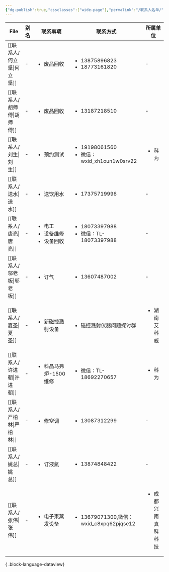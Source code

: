 ```yaml
---
{"dg-publish":true,"cssclasses":["wide-page"],"permalink":"/联系人名单/","dgPassFrontmatter":true}
---
```


| File                | 别名 | 联系事项                                           | 联系方式                                                         | 所属单位                       |
| ------------------- | -- | ---------------------------------------------- | ------------------------------------------------------------ | -------------------------- |
| [[联系人/何立坚\|何立坚]] | \- | <ul><li>废品回收</li></ul>                         | <ul><li>13875896823</li><li>18773161820</li></ul>            | \-                         |
| [[联系人/胡师傅\|胡师傅]] | \- | <ul><li>废品回收</li></ul>                         | <ul><li>13187218510</li></ul>                                | \-                         |
| [[联系人/刘生\|刘生]]   | \- | <ul><li>预约测试</li></ul>                         | <ul><li>19198061560</li><li>微信：wxid_xh1oun1w0srv22</li></ul> | <ul><li>科为</li></ul>       |
| [[联系人/送水\|送水]]   | \- | <ul><li>送饮用水</li></ul>                         | <ul><li>17375719996</li></ul>                                | \-                         |
| [[联系人/唐亮\|唐亮]]   | \- | <ul><li>电工</li><li>设备维修</li><li>设备回收</li></ul> | <ul><li>18073397988</li><li>微信：TL-18073397988</li></ul>      | \-                         |
| [[联系人/邬老板\|邬老板]] | \- | <ul><li>订气</li></ul>                           | <ul><li>13607487002</li></ul>                                | \-                         |
| [[联系人/夏圣\|夏圣]]   | \- | <ul><li>新磁控溅射设备</li></ul>                      | <ul><li>磁控溅射仪器问题探讨群</li></ul>                                | <ul><li>湖南艾科威</li></ul>    |
| [[联系人/许进朝\|许进朝]] | \- | <ul><li>科晶马弗炉-1500维修</li></ul>                 | <ul><li>微信：TL-18692270657</li></ul>                          | <ul><li>科为</li></ul>       |
| [[联系人/严柏林\|严柏林]] | \- | <ul><li>修空调</li></ul>                          | <ul><li>13087312299</li></ul>                                | \-                         |
| [[联系人/姚总\|姚总]]   | \- | <ul><li>订液氮</li></ul>                          | <ul><li>13874848422</li></ul>                                | \-                         |
| [[联系人/张伟\|张伟]]   | \- | <ul><li>电子束蒸发设备</li></ul>                      | <ul><li>13679071300,微信：wxid_c8xpq62pjqse12</li></ul>         | <ul><li>成都兴南真科科技</li></ul> |

{ .block-language-dataview}
